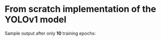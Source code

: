 # From scratch implementation of the YOLOv1 model

Sample output after only **10** training epochs:

